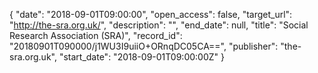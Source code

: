 {
  "date": "2018-09-01T09:00:00", 
  "open_access": false, 
  "target_url": "http://the-sra.org.uk/", 
  "description": "", 
  "end_date": null, 
  "title": "Social Research Association (SRA)", 
  "record_id": "20180901T090000/j1WU3I9uiiO+ORnqDC05CA==", 
  "publisher": "the-sra.org.uk", 
  "start_date": "2018-09-01T09:00:00Z"
}

